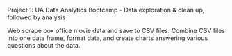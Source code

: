 Project 1:
UA Data Analytics Bootcamp - Data exploration & clean up, followed by analysis

Web scrape box office movie data and save to CSV files. Combine CSV files into one data frame, format data, and create charts answering various questions about the data.
